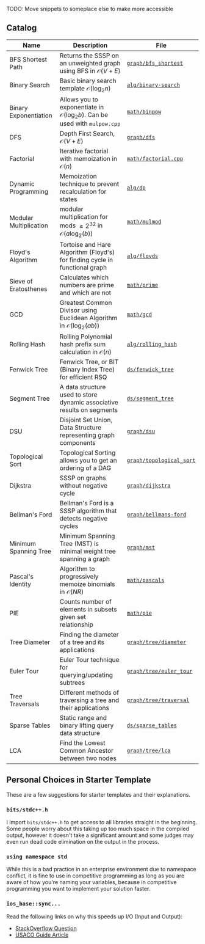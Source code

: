 TODO: Move snippets to someplace else to make more accessible

## Catalog

| Name                   | Description                                                                           | File                                                 |
| ---------------------- | ------------------------------------------------------------------------------------- | ---------------------------------------------------- |
| BFS Shortest Path      | Returns the SSSP on an unweighted graph using BFS in $\mathcal{O}(V+E)$               | [`graph/bfs_shortest`](./graph/bfs_shortest)         |
| Binary Search          | Basic binary search template $\mathcal{O}(\log_2{n})$                                 | [`alg/binary-search`](./alg/binary-search)           |
| Binary Exponentiation  | Allows you to exponentiate in $\mathcal{O}(\log_2{b})$. Can be used with `mulpow.cpp` | [`math/binpow`](./math/binpow)                       |
| DFS                    | Depth First Search, $\mathcal{O}(V+E)$                                                | [`graph/dfs`](./graph/dfs)                           |
| Factorial              | Iterative factorial with memoization in $\mathcal{O}(n)$                              | [`math/factorial.cpp`](./math/factorial)             |
| Dynamic Programming    | Memoization technique to prevent recalculation for states                             | [`alg/dp`](./alg/dp/)                                |
| Modular Multiplication | modular multiplication for mods $\ge2^{32}$ in $\mathcal{O}(a\log_2(b))$              | [`math/mulmod`](./math/mulmod)                       |
| Floyd's Algorithm      | Tortoise and Hare Algorithm (Floyd's) for finding cycle in functional graph           | [`alg/floyds`](./alg/floyds)                         |
| Sieve of Eratosthenes  | Calculates which numbers are prime and which are not                                  | [`math/prime`](./math/prime)                         |
| GCD                    | Greatest Common Divisor using Euclidean Algorithm in $\mathcal{O}(\log_2(ab))$        | [`math/gcd`](./math/gcd)                             |
| Rolling Hash           | Rolling Polynomial hash prefix sum calculation in $\mathcal{O}(n)$                    | [`alg/rolling_hash`](./alg/rolling_hash)             |
| Fenwick Tree           | Fenwick Tree, or BIT (Binary Index Tree) for efficient RSQ                            | [`ds/fenwick_tree`](./ds/fenwick_tree)               |
| Segment Tree           | A data structure used to store dynamic associative results on segments                | [`ds/segment_tree`](./ds/segment_tree)               |
| DSU                    | Disjoint Set Union, Data Structure representing graph components                      | [`graph/dsu`](./graph/dsu)                           |
| Topological Sort       | Topological Sorting allows you to get an ordering of a DAG                            | [`graph/topological_sort`](./graph/topological_sort) |
| Dijkstra               | SSSP on graphs without negative cycle                                                 | [`graph/dijkstra`](./graph/dijkstra)                 |
| Bellman's Ford         | Bellman's Ford is a SSSP algorithm that detects negative cycles                       | [`graph/bellmans-ford`](./graph/bellmans-ford)       |
| Minimum Spanning Tree  | Minimum Spanning Tree (MST) is minimal weight tree spanning a graph                   | [`graph/mst`](./graph/mst)                           |
| Pascal's Identity      | Algorithm to progressively memoize binomials in $\mathcal{O}(NR)$                     | [`math/pascals`](./math/pascals)                     |
| PIE                    | Counts number of elements in subsets given set relationship                           | [`math/pie`](./math/pie)                             |
| Tree Diameter          | Finding the diameter of a tree and its applications                                   | [`graph/tree/diameter`](./graph/tree/diameter)       |
| Euler Tour             | Euler Tour technique for querying/updating subtrees                                   | [`graph/tree/euler_tour`](./graph/tree/euler_tour)   |
| Tree Traversals        | Different methods of traversing a tree and their applications                         | [`graph/tree/traversal`](./graph/tree/traversal)     |
| Sparse Tables          | Static range and binary lifting query data structure                                  | [`ds/sparse_tables`](./ds/sparse_tables)             |
| LCA                    | Find the Lowest Common Ancestor between two nodes                                     | [`graph/tree/lca`](./graph/tree/lca)                 |

## Personal Choices in Starter Template

These are a few suggestions for starter templates and their explanations.

### `bits/stdc++.h`

I import `bits/stdc++.h` to get access to all libraries straight in the beginning.
Some people worry about this taking up too much space in the compiled output,
however it doesn't take a significant amount and some judges may even run dead
code elimination on the output in the process.

### `using namespace std`

While this is a bad practice in an enterprise environment due to namespace conflict,
it is fine to use in competitive programming as long as you are aware of how you're
naming your variables, because in competitive programming you want to implement your
solution faster.

### `ios_base::sync...`

Read the following links on why this speeds up I/O (Input and Output):

- [StackOverflow Question](https://stackoverflow.com/questions/31162367/significance-of-ios-basesync-with-stdiofalse-cin-tienull)
- [USACO Guide Article](https://usaco.guide/general/fast-io?lang=cpp#iossync_with_stdiofalse)
